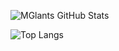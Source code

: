 ![MGlants GitHub Stats](https://github-readme-stats.vercel.app/api?username=MGlants&show_icons=true&include_all_commits=true&theme=dark)

![Top Langs](https://github-readme-stats.vercel.app/api/top-langs/?username=MGlants&layout=compact&theme=dark)

